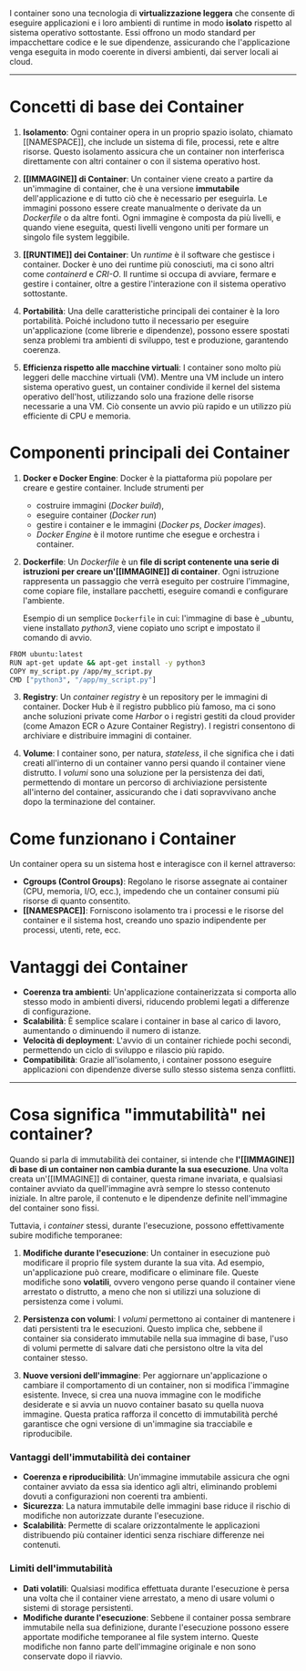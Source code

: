 I container sono una tecnologia di **virtualizzazione leggera** che consente di eseguire applicazioni e i loro ambienti di runtime in modo **isolato** rispetto al sistema operativo sottostante. Essi offrono un modo standard per impacchettare codice e le sue dipendenze, assicurando che l'applicazione venga eseguita in modo coerente in diversi ambienti, dai server locali ai cloud.


***

# Concetti di base dei Container
1. **Isolamento**: Ogni container opera in un proprio spazio isolato, chiamato [[NAMESPACE]], che include un sistema di file, processi, rete e altre risorse. 
   Questo isolamento assicura che un container non interferisca direttamente con altri container o con il sistema operativo host.
   
2. **[[IMMAGINE]] di Container**: Un container viene creato a partire da un'immagine di container, che è una versione **immutabile** dell'applicazione e di tutto ciò che è necessario per eseguirla. 
   Le immagini possono essere create manualmente o derivate da un _Dockerfile_ o da altre fonti. 
   Ogni immagine è composta da più livelli, e quando viene eseguita, questi livelli vengono uniti per formare un singolo file system leggibile.
      
3. **[[RUNTIME]] dei Container**: Un _runtime_ è il software che gestisce i container. 
   Docker è uno dei runtime più conosciuti, ma ci sono altri come _containerd_ e _CRI-O_. 
   Il runtime si occupa di avviare, fermare e gestire i container, oltre a gestire l'interazione con il sistema operativo sottostante.
   
4. **Portabilità**: Una delle caratteristiche principali dei container è la loro portabilità. Poiché includono tutto il necessario per eseguire un'applicazione (come librerie e dipendenze), possono essere spostati senza problemi tra ambienti di sviluppo, test e produzione, garantendo coerenza.

5. **Efficienza rispetto alle macchine virtuali**: I container sono molto più leggeri delle macchine virtuali (VM). Mentre una VM include un intero sistema operativo guest, un container condivide il kernel del sistema operativo dell'host, utilizzando solo una frazione delle risorse necessarie a una VM. Ciò consente un avvio più rapido e un utilizzo più efficiente di CPU e memoria.

# Componenti principali dei Container
1. **Docker e Docker Engine**: Docker è la piattaforma più popolare per creare e gestire container. 
   Include strumenti per 
   - costruire immagini (_Docker build_), 
   - eseguire container (_Docker run_) 
   - gestire i container e le immagini (_Docker ps_, _Docker images_). 
   - _Docker Engine_ è il motore runtime che esegue e orchestra i container.
   
2. **Dockerfile**: Un _Dockerfile_ è un **file di script contenente una serie di istruzioni per creare un'[[IMMAGINE]] di container**. 
   Ogni istruzione rappresenta un passaggio che verrà eseguito per costruire l'immagine, come copiare file, installare pacchetti, eseguire comandi e configurare l'ambiente.
   
   Esempio di un semplice `Dockerfile` in cui:
   l'immagine di base è _ubuntu, viene installato _python3_, viene copiato uno script e impostato il comando di avvio.
  ```BASH
  FROM ubuntu:latest 
  RUN apt-get update && apt-get install -y python3 
  COPY my_script.py /app/my_script.py
  CMD ["python3", "/app/my_script.py"]
  ```

   3. **Registry**: Un _container registry_ è un repository per le immagini di container. Docker Hub è il registro pubblico più famoso, ma ci sono anche soluzioni private come _Harbor_ o i registri gestiti da cloud provider (come Amazon ECR o Azure Container Registry). I registri consentono di archiviare e distribuire immagini di container.
      
   4. **Volume**: I container sono, per natura, _stateless_, il che significa che i dati creati all'interno di un container vanno persi quando il container viene distrutto. I _volumi_ sono una soluzione per la persistenza dei dati, permettendo di montare un percorso di archiviazione persistente all'interno del container, assicurando che i dati sopravvivano anche dopo la terminazione del container.

# Come funzionano i Container
Un container opera su un sistema host e interagisce con il kernel attraverso:

- **Cgroups (Control Groups)**: Regolano le risorse assegnate ai container (CPU, memoria, I/O, ecc.), impedendo che un container consumi più risorse di quanto consentito.
- **[[NAMESPACE]]**: Forniscono isolamento tra i processi e le risorse del container e il sistema host, creando uno spazio indipendente per processi, utenti, rete, ecc.

# Vantaggi dei Container
- **Coerenza tra ambienti**: Un'applicazione containerizzata si comporta allo stesso modo in ambienti diversi, riducendo problemi legati a differenze di configurazione.
- **Scalabilità**: È semplice scalare i container in base al carico di lavoro, aumentando o diminuendo il numero di istanze.
- **Velocità di deployment**: L'avvio di un container richiede pochi secondi, permettendo un ciclo di sviluppo e rilascio più rapido.
- **Compatibilità**: Grazie all'isolamento, i container possono eseguire applicazioni con dipendenze diverse sullo stesso sistema senza conflitti.


***

# Cosa significa "immutabilità" nei container?
Quando si parla di immutabilità dei container, si intende che **l'[[IMMAGINE]] di base di un container non cambia durante la sua esecuzione**. Una volta creata un'[[IMMAGINE]] di container, questa rimane invariata, e qualsiasi container avviato da quell'immagine avrà sempre lo stesso contenuto iniziale. In altre parole, il contenuto e le dipendenze definite nell'immagine del container sono fissi.

Tuttavia, i _container_ stessi, durante l'esecuzione, possono effettivamente subire modifiche temporanee:

1. **Modifiche durante l'esecuzione**: Un container in esecuzione può modificare il proprio file system durante la sua vita. Ad esempio, un'applicazione può creare, modificare o eliminare file. Queste modifiche sono **volatili**, ovvero vengono perse quando il container viene arrestato o distrutto, a meno che non si utilizzi una soluzione di persistenza come i volumi.
    
2. **Persistenza con volumi**: I _volumi_ permettono ai container di mantenere i dati persistenti tra le esecuzioni. Questo implica che, sebbene il container sia considerato immutabile nella sua immagine di base, l'uso di volumi permette di salvare dati che persistono oltre la vita del container stesso.
    
3. **Nuove versioni dell'immagine**: Per aggiornare un'applicazione o cambiare il comportamento di un container, non si modifica l'immagine esistente. Invece, si crea una nuova immagine con le modifiche desiderate e si avvia un nuovo container basato su quella nuova immagine. Questa pratica rafforza il concetto di immutabilità perché garantisce che ogni versione di un'immagine sia tracciabile e riproducibile.


### Vantaggi dell'immutabilità dei container
- **Coerenza e riproducibilità**: Un'immagine immutabile assicura che ogni container avviato da essa sia identico agli altri, eliminando problemi dovuti a configurazioni non coerenti tra ambienti.
- **Sicurezza**: La natura immutabile delle immagini base riduce il rischio di modifiche non autorizzate durante l'esecuzione.
- **Scalabilità**: Permette di scalare orizzontalmente le applicazioni distribuendo più container identici senza rischiare differenze nei contenuti.

### Limiti dell'immutabilità
- **Dati volatili**: Qualsiasi modifica effettuata durante l'esecuzione è persa una volta che il container viene arrestato, a meno di usare volumi o sistemi di storage persistenti.
- **Modifiche durante l'esecuzione**: Sebbene il container possa sembrare immutabile nella sua definizione, durante l'esecuzione possono essere apportate modifiche temporanee al file system interno. Queste modifiche non fanno parte dell'immagine originale e non sono conservate dopo il riavvio.